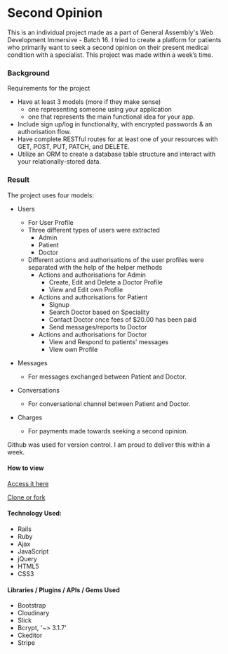 # Second Opinion

This is an individual project made as a part of General Assembly's Web Development Immersive - Batch 16.
I tried to create a platform for patients who primarily want to seek a second opinion on their present medical condition with a specialist.
This project was made within a week’s time.

### Background

Requirements for the project
* Have at least 3 models (more if they make sense)
  * one representing someone using your application
  * one that represents the main functional idea for your app.
* Include sign up/log in functionality, with encrypted passwords & an authorisation flow.
* Have complete RESTful routes for at least one of your resources with GET, POST, PUT, PATCH, and DELETE.
* Utilize an ORM to create a database table structure and interact with your relationally-stored data.

### Result

The project uses four models:

* Users
  * For User Profile
  * Three different types of users were extracted
    * Admin
    * Patient
    * Doctor
  * Different actions and authorisations of the user profiles were separated with the help of the helper methods
    * Actions and authorisations for Admin
      * Create, Edit and Delete a Doctor Profile
      * View and Edit own Profile
    * Actions and authorisations for Patient
      * Signup
      * Search Doctor based on Speciality
      * Contact Doctor once fees of $20.00 has been paid
      * Send messages/reports to Doctor
    * Actions and authorisations for Doctor
      * View and Respond to patients' messages
      * View own Profile

* Messages
  * For messages exchanged between Patient and Doctor.


* Conversations
  * For conversational channel between Patient and Doctor.


* Charges
  * For payments made towards seeking a second opinion.

Github was used for version control. I am proud to deliver this within a week.


#### How to view

[Access it here](https://seeksecondopinion.herokuapp.com/)

[Clone or fork](https://github.com/Arpanbhalla/seekSecondOpinion)

#### Technology Used:

* Rails
* Ruby
* Ajax
* JavaScript
* jQuery
* HTML5
* CSS3

#### Libraries / Plugins / APIs / Gems Used

* Bootstrap
* Cloudinary
* Slick
* Bcrypt, '~> 3.1.7'
* Ckeditor
* Stripe
